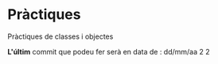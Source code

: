 # Pràctiques
Pràctiques de classes i objectes

**L'últim** commit que podeu fer serà en data de : dd/mm/aa
2
2
